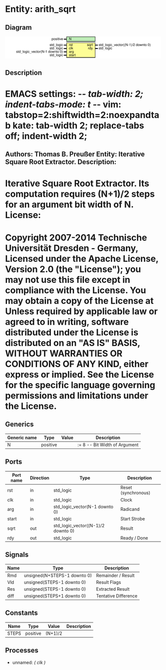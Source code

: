 # Entity: arith_sqrt
## Diagram
![Diagram](arith_sqrt.svg "Diagram")
## Description
EMACS settings: -*-	tab-width: 2; indent-tabs-mode: t -*-
vim: tabstop=2:shiftwidth=2:noexpandtab
kate: tab-width 2; replace-tabs off; indent-width 2;
=============================================================================
Authors:					Thomas B. Preußer
Entity:					Iterative Square Root Extractor.
Description:
-------------------------------------
Iterative Square Root Extractor.
Its computation requires (N+1)/2 steps for an argument bit width of N.
License:
=============================================================================
Copyright 2007-2014 Technische Universität Dresden - Germany,
Licensed under the Apache License, Version 2.0 (the "License");
you may not use this file except in compliance with the License.
You may obtain a copy of the License at
Unless required by applicable law or agreed to in writing, software
distributed under the License is distributed on an "AS IS" BASIS,
WITHOUT WARRANTIES OR CONDITIONS OF ANY KIND, either express or implied.
See the License for the specific language governing permissions and
limitations under the License.
=============================================================================
## Generics
| Generic name | Type     | Value | Description                            |
| ------------ | -------- | ----- | -------------------------------------- |
| N            | positive |       | := 8									 -- Bit Width of Argument |
## Ports
| Port name | Direction | Type                               | Description         |
| --------- | --------- | ---------------------------------- | ------------------- |
| rst       | in        | std_logic                          | Reset (synchronous) |
| clk       | in        | std_logic                          | Clock               |
| arg       | in        | std_logic_vector(N-1 downto 0)     | Radicand            |
| start     | in        | std_logic                          | Start Strobe        |
| sqrt      | out       | std_logic_vector((N-1)/2 downto 0) | Result              |
| rdy       | out       | std_logic                          | Ready / Done        |
## Signals
| Name | Type                         | Description          |
| ---- | ---------------------------- | -------------------- |
| Rmd  | unsigned(N+STEPS-1 downto 0) | Remainder / Result   |
| Vld  | unsigned(STEPS-1 downto 0)   | Result Flags         |
| Res  | unsigned(STEPS-1 downto 0)   | Extracted Result     |
| diff | unsigned(STEPS+1 downto 0)   | Tentative Difference |
## Constants
| Name  | Type     | Value    | Description |
| ----- | -------- | -------- | ----------- |
| STEPS | positive |  (N+1)/2 |             |
## Processes
- unnamed: _( clk )_

